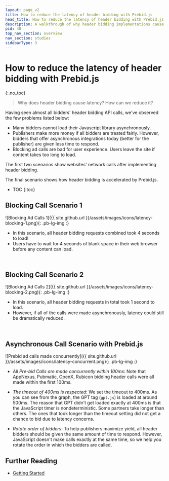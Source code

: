 ```yaml
---
layout: page_v2
title: How to reduce the latency of header bidding with Prebid.js
head_title: How to reduce the latency of header bidding with Prebid.js
description: A walkthrough of why header bidding implementations cause latency. An overview of how to use Prebid.js to reduce it.
pid: 40
top_nav_section: overview
nav_section: studies
sidebarType: 3
---
```




# How to reduce the latency of header bidding with Prebid.js
{:.no_toc}

> Why does header bidding cause latency? How can we reduce it?

Having seen almost all bidders' header bidding API calls, we've observed the few problems listed below:

* Many bidders cannot load their Javascript library asynchronously.
* Publishers make more money if all bidders are treated fairly. However, bidders that offer asynchronous integrations today (better for the publisher) are given less time to respond.
* Blocking ad calls are bad for user experience. Users leave the site if content takes too long to load.

The first two scenarios show websites' network calls after implementing header bidding.

The final scenario shows how header bidding is accelerated by Prebid.js.

* TOC
{:toc}

## Blocking Call Scenario 1

![Blocking Ad Calls 1]({{ site.github.url }}/assets/images/icons/latency-blocking-1.png){: .pb-lg-img :}

* In this scenario, all header bidding requests combined took 4 seconds to load!
* Users have to wait for 4 seconds of blank space in their web browser before any content can load.

<br /> 

## Blocking Call Scenario 2

![Blocking Ad Calls 2]({{ site.github.url }}/assets/images/icons/latency-blocking-2.png){: .pb-lg-img :}

* In this scenario, all header bidding requests in total took 1 second to load.
* However, if all of the calls were made asynchronously, latency could still be dramatically reduced.

<br />

## Asynchronous Call Scenario with Prebid.js

![Prebid ad calls made concurrently]({{ site.github.url }}/assets/images/icons/latency-concurrent.png){: .pb-lg-img :}

* *All Pre-bid Calls are made concurrently within 100ms*: Note that AppNexus, Pubmatic, OpenX, Rubicon bidding header calls were all made within the first 100ms. 

* *The timeout of 400ms is respected*: We set the timeout to 400ms. As you can see from the graph, the GPT tag (`gpt.js`) is loaded at around 500ms. The reason that GPT didn't get loaded exactly at 400ms is that the JavaScript timer is nondeterministic. Some partners take longer than others. The ones that took longer than the timeout setting did not get a chance to bid due to latency concerns.

* *Rotate order of bidders*: To help publishers maximize yield, all header bidders should be given the same amount of time to respond. However, JavaScript doesn't make calls exactly at the same time, so we help you rotate the order in which the bidders are called.

## Further Reading

+ [Getting Started]({{site.baseurl}}/overview/getting-started.html)


